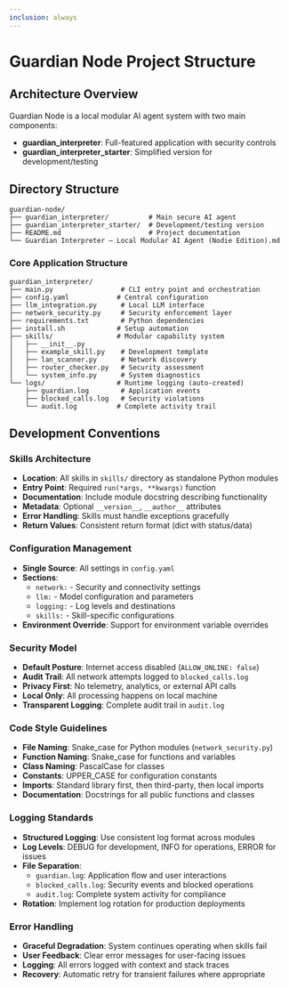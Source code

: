 ```yaml
---
inclusion: always
---
```


# Guardian Node Project Structure

## Architecture Overview
Guardian Node is a local modular AI agent system with two main components:
- **guardian_interpreter**: Full-featured application with security controls
- **guardian_interpreter_starter**: Simplified version for development/testing

## Directory Structure
```
guardian-node/
├── guardian_interpreter/          # Main secure AI agent
├── guardian_interpreter_starter/  # Development/testing version
├── README.md                      # Project documentation
└── Guardian Interpreter – Local Modular AI Agent (Nodie Edition).md
```

### Core Application Structure
```
guardian_interpreter/
├── main.py                 # CLI entry point and orchestration
├── config.yaml            # Central configuration
├── llm_integration.py      # Local LLM interface
├── network_security.py     # Security enforcement layer
├── requirements.txt        # Python dependencies
├── install.sh             # Setup automation
├── skills/                # Modular capability system
│   ├── __init__.py
│   ├── example_skill.py    # Development template
│   ├── lan_scanner.py      # Network discovery
│   ├── router_checker.py   # Security assessment
│   └── system_info.py      # System diagnostics
└── logs/                  # Runtime logging (auto-created)
    ├── guardian.log        # Application events
    ├── blocked_calls.log   # Security violations
    └── audit.log          # Complete activity trail
```

## Development Conventions

### Skills Architecture
- **Location**: All skills in `skills/` directory as standalone Python modules
- **Entry Point**: Required `run(*args, **kwargs)` function
- **Documentation**: Include module docstring describing functionality
- **Metadata**: Optional `__version__`, `__author__` attributes
- **Error Handling**: Skills must handle exceptions gracefully
- **Return Values**: Consistent return format (dict with status/data)

### Configuration Management
- **Single Source**: All settings in `config.yaml`
- **Sections**:
  - `network:` - Security and connectivity settings
  - `llm:` - Model configuration and parameters
  - `logging:` - Log levels and destinations
  - `skills:` - Skill-specific configurations
- **Environment Override**: Support for environment variable overrides

### Security Model
- **Default Posture**: Internet access disabled (`ALLOW_ONLINE: false`)
- **Audit Trail**: All network attempts logged to `blocked_calls.log`
- **Privacy First**: No telemetry, analytics, or external API calls
- **Local Only**: All processing happens on local machine
- **Transparent Logging**: Complete audit trail in `audit.log`

### Code Style Guidelines
- **File Naming**: Snake_case for Python modules (`network_security.py`)
- **Function Naming**: Snake_case for functions and variables
- **Class Naming**: PascalCase for classes
- **Constants**: UPPER_CASE for configuration constants
- **Imports**: Standard library first, then third-party, then local imports
- **Documentation**: Docstrings for all public functions and classes

### Logging Standards
- **Structured Logging**: Use consistent log format across modules
- **Log Levels**: DEBUG for development, INFO for operations, ERROR for issues
- **File Separation**:
  - `guardian.log`: Application flow and user interactions
  - `blocked_calls.log`: Security events and blocked operations
  - `audit.log`: Complete system activity for compliance
- **Rotation**: Implement log rotation for production deployments

### Error Handling
- **Graceful Degradation**: System continues operating when skills fail
- **User Feedback**: Clear error messages for user-facing issues
- **Logging**: All errors logged with context and stack traces
- **Recovery**: Automatic retry for transient failures where appropriate